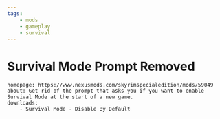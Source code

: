 ```yaml
---
tags:
    - mods
    - gameplay
    - survival
---
```


# Survival Mode Prompt Removed

```project_info
homepage: https://www.nexusmods.com/skyrimspecialedition/mods/59049
about: Get rid of the prompt that asks you if you want to enable Survival Mode at the start of a new game.
downloads:
    - Survival Mode - Disable By Default
```
